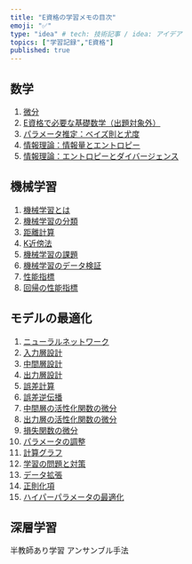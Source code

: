 ```yaml
---
title: "E資格の学習メモの目次"
emoji: "✅"
type: "idea" # tech: 技術記事 / idea: アイデア
topics: ["学習記録","E資格"]
published: true
---
```


## 数学
1. [微分](https://zenn.dev/cartellya/articles/cartellya_20250427202229_e-memo-00001)
2. [E資格で必要な基礎数学（出題対象外）](https://zenn.dev/cartellya/articles/cartellya_20250502000129_e-memo-00004)
3. [パラメータ推定：ベイズ則と尤度](https://zenn.dev/cartellya/articles/cartellya_20250502001744_e-memo-00005)
4. [情報理論：情報量とエントロピー](https://zenn.dev/cartellya/articles/cartellya_20250429232257_e-memo-00002)
5. [情報理論：エントロピーとダイバージェンス](https://zenn.dev/cartellya/articles/cartellya_20250502002436_e-memo-00006)

## 機械学習
1. [機械学習とは](https://zenn.dev/cartellya/articles/cartellya_20250504160626_e-memo-00007)
2. [機械学習の分類](https://zenn.dev/cartellya/articles/cartellya_20250430222104_e-memo-00003)
3. [距離計算](https://zenn.dev/cartellya/articles/cartellya_20250505204044_e-memo-00008)
4. [K近傍法](https://zenn.dev/cartellya/articles/cartellya_20250505204055_e-memo-00009)
5. [機械学習の課題](https://zenn.dev/cartellya/articles/cartellya_20250509130035_e-memo-00010)
6. [機械学習のデータ検証](https://zenn.dev/cartellya/articles/cartellya_20250510004006_e-memo-00011)
7. [性能指標](https://zenn.dev/cartellya/articles/cartellya_20250510153609_e-memo-00012)
8. [回帰の性能指標](https://zenn.dev/cartellya/articles/cartellya_20250511005035_e-memo-00013)


## モデルの最適化
1. [ニューラルネットワーク](https://zenn.dev/cartellya/articles/cartellya_20250517142434_e-memo-00014)
2. [入力層設計](https://zenn.dev/cartellya/articles/cartellya_20250517231827_e-memo-00015)
3. [中間層設計](https://zenn.dev/cartellya/articles/cartellya_20250519223449_e-memo-00016)
4. [出力層設計](https://zenn.dev/cartellya/articles/cartellya_20250519234442_e-memo-00017)
5. [誤差計算](https://zenn.dev/cartellya/articles/cartellya_20250528001705_e-memo-00018)
6. [誤差逆伝播](https://zenn.dev/cartellya/articles/cartellya_20250616224638_e-memo-00019)
7. [中間層の活性化関数の微分](https://zenn.dev/cartellya/articles/cartellya_20250617001019_e-memo-00020)
8. [出力層の活性化関数の微分](https://zenn.dev/cartellya/articles/cartellya_20250617001029_e-memo-00021)
9. [損失関数の微分](https://zenn.dev/cartellya/articles/cartellya_20250617230822_e-memo-00022)
10. [パラメータの調整](https://zenn.dev/cartellya/articles/cartellya_20250617233420_e-memo-00023)
11. [計算グラフ](https://zenn.dev/cartellya/articles/cartellya_20250627002629_e-memo-00024)
12. [学習の問題と対策]()
13. [データ拡張]()
14. [正則化項]()
15. [ハイパーパラメータの最適化]()

## 深層学習
半教師あり学習
アンサンブル手法
